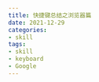```yaml
---
title: 快捷键总结之浏览器篇
date: 2021-12-29
categories:
- skill
tags:
- skill
- keyboard
- Google
---
```



